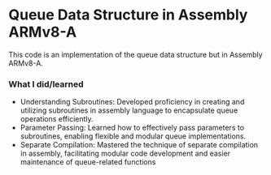# Queue Data Structure in Assembly ARMv8-A

This code is an implementation of the queue data structure but in Assembly ARMv8-A.

### What I did/learned
- Understanding Subroutines: Developed proficiency in creating and utilizing subroutines in assembly language to encapsulate queue operations efficiently.
- Parameter Passing: Learned how to effectively pass parameters to subroutines, enabling flexible and modular queue implementations.
- Separate Compilation: Mastered the technique of separate compilation in assembly, facilitating modular code development and easier maintenance of queue-related functions
